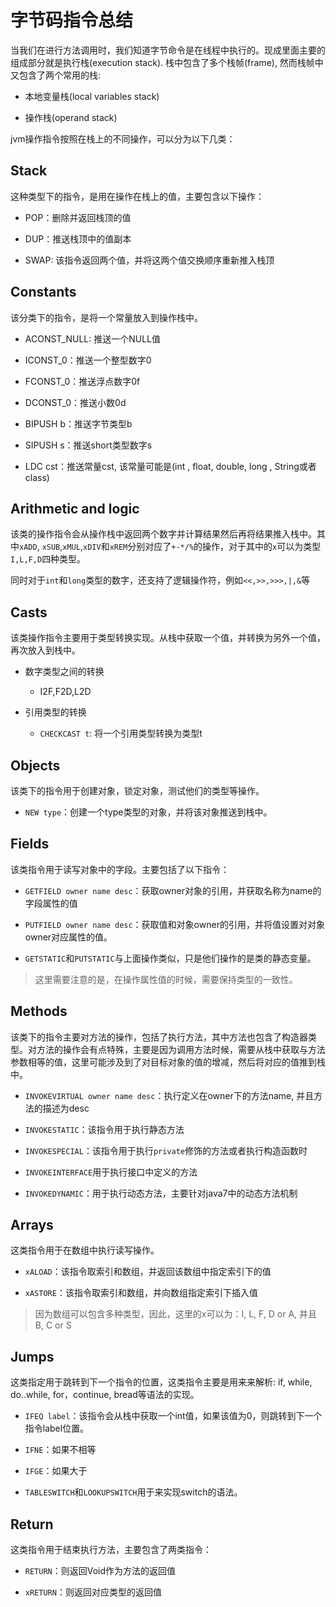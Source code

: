# 字节码指令总结

当我们在进行方法调用时，我们知道字节命令是在线程中执行的。现成里面主要的组成部分就是执行栈(execution stack). 栈中包含了多个栈帧(frame), 然而栈帧中又包含了两个常用的栈:

- 本地变量栈(local variables stack)

- 操作栈(operand stack)

jvm操作指令按照在栈上的不同操作，可以分为以下几类：

## Stack

这种类型下的指令，是用在操作在栈上的值，主要包含以下操作：

- POP：删除并返回栈顶的值

- DUP：推送栈顶中的值副本

- SWAP: 该指令返回两个值，并将这两个值交换顺序重新推入栈顶

## Constants

该分类下的指令，是将一个常量放入到操作栈中。

- ACONST_NULL: 推送一个NULL值

- ICONST_0：推送一个整型数字0

- FCONST_0：推送浮点数字0f

- DCONST_0：推送小数0d

- BIPUSH b：推送字节类型b

- SIPUSH s：推送short类型数字s

- LDC cst：推送常量cst, 该常量可能是(int , float, double, long , String或者class)

## Arithmetic and logic

该类的操作指令会从操作栈中返回两个数字并计算结果然后再将结果推入栈中。其中`xADD`, `xSUB`,`xMUL`,`xDIV`和`xREM`分别对应了`+-*/%`的操作，对于其中的`x`可以为类型`I,L,F,D`四种类型。

同时对于`int`和`long`类型的数字，还支持了逻辑操作符，例如`<<,>>,>>>,|,&`等

## Casts

该类操作指令主要用于类型转换实现。从栈中获取一个值，并转换为另外一个值，再次放入到栈中。

- 数字类型之间的转换
  
  - I2F,F2D,L2D

- 引用类型的转换
  
  - `CHECKCAST t`: 将一个引用类型转换为类型t

## Objects

该类下的指令用于创建对象，锁定对象，测试他们的类型等操作。

- `NEW type`：创建一个type类型的对象，并将该对象推送到栈中。

## Fields

该类指令用于读写对象中的字段。主要包括了以下指令：

- `GETFIELD owner name desc`：获取owner对象的引用，并获取名称为name的字段属性的值

- `PUTFIELD owner name desc`：获取值和对象owner的引用，并将值设置对对象owner对应属性的值。

- `GETSTATIC`和`PUTSTATIC`与上面操作类似，只是他们操作的是类的静态变量。

> 这里需要注意的是，在操作属性值的时候，需要保持类型的一致性。

## Methods

该类下的指令主要对方法的操作，包括了执行方法，其中方法也包含了构造器类型。对方法的操作会有点特殊，主要是因为调用方法时候，需要从栈中获取与方法参数相等的值，这里可能涉及到了对目标对象的值的增减，然后将对应的值推到栈中。

- `INVOKEVIRTUAL owner name desc`：执行定义在owner下的方法name, 并且方法的描述为desc

- `INVOKESTATIC`：该指令用于执行静态方法

- `INVOKESPECIAL`：该指令用于执行`private`修饰的方法或者执行构造函数时

- `INVOKEINTERFACE`用于执行接口中定义的方法

- `INVOKEDYNAMIC`：用于执行动态方法，主要针对java7中的动态方法机制

## Arrays

这类指令用于在数组中执行读写操作。

- `xALOAD`：该指令取索引和数组，并返回该数组中指定索引下的值

- `xASTORE`：该指令取索引和数组，并向数组指定索引下插入值

> 因为数组可以包含多种类型，因此，这里的x可以为：I, L, F, D or A, 并且 B, C or S

## Jumps

这类指定用于跳转到下一个指令的位置，这类指令主要是用来来解析: if, while, do..while, for，continue, bread等语法的实现。

- `IFEQ label`：该指令会从栈中获取一个int值，如果该值为0，则跳转到下一个指令label位置。

- `IFNE`：如果不相等

- `IFGE`：如果大于

- `TABLESWITCH`和`LOOKUPSWITCH`用于来实现switch的语法。

## Return

这类指令用于结束执行方法，主要包含了两类指令：

- `RETURN`：则返回Void作为方法的返回值

- `xRETURN`：则返回对应类型的返回值
